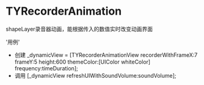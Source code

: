 # TYRecorderAnimation
shapeLayer录音器动画，能根据传入的数值实时改变动画界面

'用例'

* 创建
_dynamicView = [TYRecorderAnimationView recorderWithFrameX:7 frameY:5 height:600 themeColor:[UIColor whiteColor] frequency:timeDuration];
* 调用
[_dynamicView refreshUIWithSoundVolume:soundVolume];  
